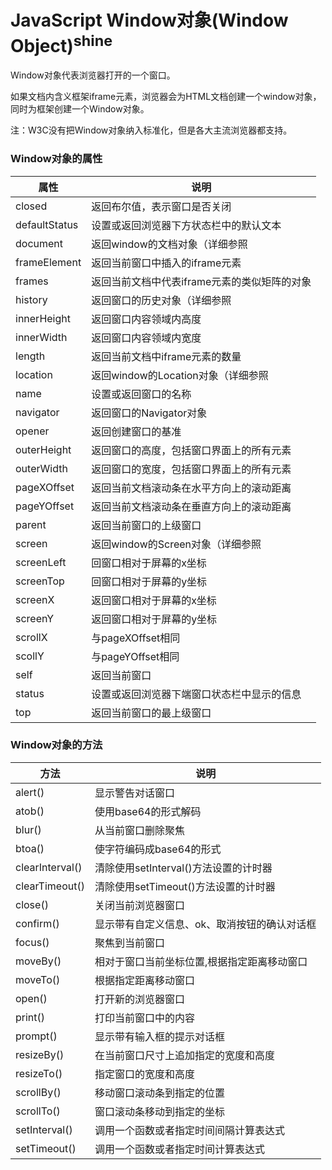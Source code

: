# JavaScript Window对象(Window Object)<sup>shine</sup>

Window对象代表浏览器打开的一个窗口。

如果文档内含义框架iframe元素，浏览器会为HTML文档创建一个window对象， 同时为框架创建一个Window对象。

注：W3C没有把Window对象纳入标准化，但是各大主流浏览器都支持。

### Window对象的属性

|属性|说明|
|--|--|
|closed|返回布尔值，表示窗口是否关闭|
|defaultStatus|设置或返回浏览器下方状态栏中的默认文本|
|document|返回window的文档对象（详细参照|DOM参考手册）|
|frameElement|返回当前窗口中插入的iframe元素|
|frames|返回当前文档中代表iframe元素的类似矩阵的对象|
|history|返回窗口的历史对象（详细参照|History对象）|
|innerHeight|返回窗口内容领域内高度|
|innerWidth|返回窗口内容领域内宽度|
|length|返回当前文档中iframe元素的数量|
|location|返回window的Location对象（详细参照|Location对象）|
|name|设置或返回窗口的名称|
|navigator|返回窗口的Navigator对象|
|opener|返回创建窗口的基准|
|outerHeight|返回窗口的高度，包括窗口界面上的所有元素|
|outerWidth|返回窗口的宽度，包括窗口界面上的所有元素|
|pageXOffset|返回当前文档滚动条在水平方向上的滚动距离|
|pageYOffset|返回当前文档滚动条在垂直方向上的滚动距离|
|parent|返回当前窗口的上级窗口|
|screen|返回window的Screen对象（详细参照|Screen对象）|
|screenLeft|回窗口相对于屏幕的x坐标|
|screenTop|回窗口相对于屏幕的y坐标|
|screenX|返回窗口相对于屏幕的x坐标|
|screenY|返回窗口相对于屏幕的y坐标|
|scrollX|与pageXOffset相同|
|scollY|与pageYOffset相同|
|self|返回当前窗口|
|status|设置或返回浏览器下端窗口状态栏中显示的信息|
|top|返回当前窗口的最上级窗口|

### Window对象的方法

|方法|说明|
|--|--|
|alert()|显示警告对话窗口|
|atob()|使用base64的形式解码|
|blur()|从当前窗口删除聚焦|
|btoa()|使字符编码成base64的形式|
|clearInterval()|清除使用setInterval()方法设置的计时器|
|clearTimeout()|清除使用setTimeout()方法设置的计时器|
|close()|关闭当前浏览器窗口|
|confirm()|显示带有自定义信息、ok、取消按钮的确认对话框|
|focus()|聚焦到当前窗口|
|moveBy()|相对于窗口当前坐标位置,根据指定距离移动窗口|
|moveTo()|根据指定距离移动窗口|
|open()|打开新的浏览器窗口|
|print()|打印当前窗口中的内容|
|prompt()|显示带有输入框的提示对话框|
|resizeBy()|在当前窗口尺寸上追加指定的宽度和高度|
|resizeTo()|指定窗口的宽度和高度|
|scrollBy()|移动窗口滚动条到指定的位置|
|scrollTo()|窗口滚动条移动到指定的坐标|
|setInterval()|调用一个函数或者指定时间间隔计算表达式|
|setTimeout()|调用一个函数或者指定时间计算表达式|
